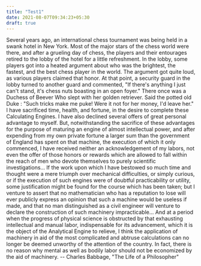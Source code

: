 ```yaml
---
title: "Test1"
date: 2021-08-07T09:34:23+05:30
draft: true
---
```


Several years ago, an international chess tournament was being held in a
swank hotel in New York.  Most of the major stars of the chess world were
there, and after a grueling day of chess, the players and their entourages
retired to the lobby of the hotel for a little refreshment.  In the lobby,
some players got into a heated argument about who was the brightest, the
fastest, and the best chess player in the world.  The argument got quite
loud, as various players claimed that honor.  At that point, a security
guard in the lobby turned to another guard and commented, "If there's
anything I just can't stand, it's chess nuts boasting in an open foyer."
There once was a Duchess of Beever
Who slept with her golden retriever.
	Said the potted old Duke :
	"Such tricks make me puke!
Were it not for her money, I'd leave her."
I have sacrificed time, health, and fortune, in the desire to complete these
Calculating Engines.  I have also declined several offers of great personal
advantage to myself.  But, notwithstanding the sacrifice of these advantages
for the purpose of maturing an engine of almost intellectual power, and
after expending from my own private fortune a larger sum than the government
of England has spent on that machine, the execution of which it only
commenced, I have received neither an acknowledgement of my labors, not even
the offer of those honors or rewards which are allowed to fall within the
reach of men who devote themselves to purely scientific investigations...
	If the work upon which I have bestowed so much time and thought were
a mere triumph over mechanical difficulties, or simply curious, or if the
execution of such engines were of doubtful practicability or utility, some
justification might be found for the course which has been taken; but I
venture to assert that no mathematician who has a reputation to lose will
ever publicly express an opinion that such a machine would be useless if
made, and that no man distinguished as a civil engineer will venture to
declare the construction of such machinery impracticable...
	And at a period when the progress of physical science is obstructed
by that exhausting intellectual and manual labor, indispensable for its
advancement, which it is the object of the Analytical Engine to relieve, I
think the application of machinery in aid of the most complicated and abtruse
calculations can no longer be deemed unworthy of the attention of the country.
In fact, there is no reason why mental as well as bodily labor should not
be economized by the aid of machinery.
		-- Charles Babbage, "The Life of a Philosopher"
